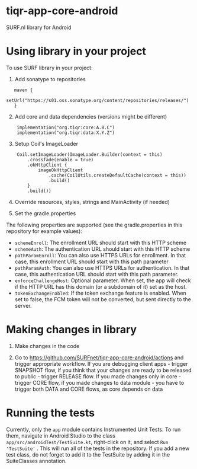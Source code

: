 # tiqr-app-core-android

SURF.nl library for Android

# Using library in your project

To use SURF library in your project:

1. Add sonatype to repositories
```
   maven {
        setUrl("https://s01.oss.sonatype.org/content/repositories/releases/")
   }
```
2. Add core and data dependencies (versions might be different)
```
    implementation("org.tiqr:core:A.B.C")
    implementation("org.tiqr:data:X.Y.Z")
```
3. Setup Coil's ImageLoader
```
    Coil.setImageLoader(ImageLoader.Builder(context = this)
        .crossfade(enable = true)
        .okHttpClient {
            imageOkHttpClient
                .cache(CoilUtils.createDefaultCache(context = this))
                .build()
        }
        .build())
```
4. Override resources, styles, strings and MainActivity (if needed)

5. Set the gradle.properties

The following properties are supported (see the gradle.properties in this repository for example values):
* `schemeEnroll`: The enrollment URL should start with this HTTP scheme
* `schemeAuth`: The authentication URL should start with this HTTP scheme
* `pathParamEnroll`: You can also use HTTPS URLs for enrollment. In that case, this enrollment URL should start with this path parameter 
* `pathParamAuth`: You can also use HTTPS URLs for authentication. In that case, this authentication URL should start with this path parameter.
* `enforceChallengeHost`: Optional parameter. When set, the app will check if the HTTP URL has this domain (or a subdomain of it) set as the host. 
* `tokenExchangeEnabled`: If the token exchange feature is enabled. When set to false, the FCM token will not be converted, but sent directly to the server.

# Making changes in library

1. Make changes in the code

2. Go to https://github.com/SURFnet/tiqr-app-core-android/actions and trigger appropriate workflow. If you are debugging client apps - trigger SNAPSHOT flow,
   if you think that your changes are ready to be released to public - trigger RELEASE flow. If you made changes only in core - trigger CORE flow, if you made changes 
   to data module - you have to trigger both DATA and CORE flows, as core depends on data

# Running the tests

Currently, only the `app` module contains Instrumented Unit Tests. To run them, navigate in Android Studio to the class `app/src/androidTest/TestSuite.kt`, right-click on it, and select `Run 'TestSuite'` . This will run all of the tests in the repository. If you add a new test class, do not forget to add it to the TestSuite by adding it in the SuiteClasses annotation.

